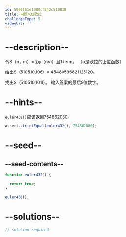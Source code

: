 ```yaml
---
id: 5900f51e1000cf542c510030
title: 问题432欧拉
challengeType: 5
videoUrl: ''
---
```


# --description--

令S（n，m）= ∑φ（n×i）且1≤i≤m。 （φ是欧拉的上位函数）

给出S（510510,106）= 45480596821125120。

找出S（510510,1011）。 输入答案的最后9位数字。

# --hints--

`euler432()`应该返回754862080。

```js
assert.strictEqual(euler432(), 754862080);
```

# --seed--

## --seed-contents--

```js
function euler432() {

  return true;
}

euler432();
```

# --solutions--

```js
// solution required
```
